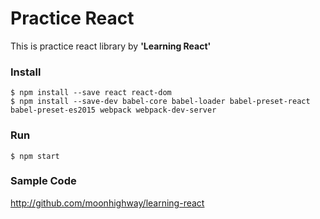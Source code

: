 # Practice React

This is practice react library by **'Learning React'** 

### Install
    $ npm install --save react react-dom
    $ npm install --save-dev babel-core babel-loader babel-preset-react babel-preset-es2015 webpack webpack-dev-server

### Run
    $ npm start
### Sample Code 
http://github.com/moonhighway/learning-react
